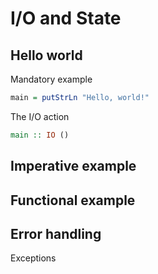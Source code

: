 # I/O and State

## Hello world
Mandatory example
```haskell
main = putStrLn "Hello, world!"
```

The I/O action
```haskell
main :: IO ()
```

## Imperative example

## Functional example

## Error handling
Exceptions
